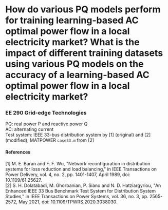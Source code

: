 # How do various PQ models perform for training learning-based AC optimal power flow in a local electricity market? What is the impact of different training datasets using various PQ models on the accuracy of a learning-based AC optimal power flow in a local electricity market?
### EE 290 Grid-edge Technologies
PQ: real power P and reactive power Q<br/>
AC: alternating current<br/>
Test system: IEEE 33-bus distribution system by [1] (original) and [2] (modified); MATPOWER `case33.m` from [2]
#### References
[1] M. E. Baran and F. F. Wu, "Network reconfiguration in distribution systems for loss reduction and load balancing," in IEEE Transactions on Power Delivery, vol. 4, no. 2, pp. 1401-1407, April 1989, doi: 10.1109/61.25627.<br/>
[2] S. H. Dolatabadi, M. Ghorbanian, P. Siano and N. D. Hatziargyriou, "An Enhanced IEEE 33 Bus Benchmark Test System for Distribution System Studies," in IEEE Transactions on Power Systems, vol. 36, no. 3, pp. 2565-2572, May 2021, doi: 10.1109/TPWRS.2020.3038030.
